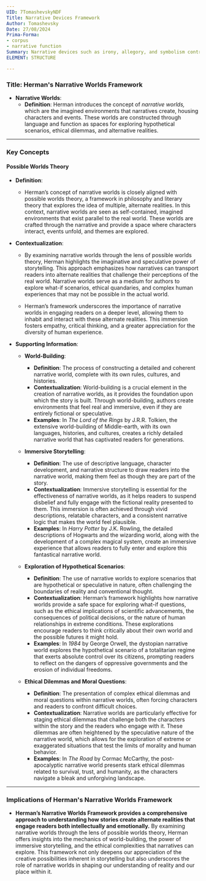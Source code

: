 ```yaml
---
UID: 7TomashevskyNDF
Title: Narrative Devices Framework
Author: Tomashevsky
Date: 27/08/2024
Prima-Forma:
- corpus
- narrative function
Summary: Narrative devices such as irony, allegory, and symbolism contribute to shaping the reader's experience.
ELEMENT: STRUCTURE

---
```

### Title: **Herman's Narrative Worlds Framework**

- **Narrative Worlds**:
  - **Definition**: Herman introduces the concept of *narrative worlds,* which are the imagined environments that narratives create, housing characters and events. These worlds are constructed through language and function as spaces for exploring hypothetical scenarios, ethical dilemmas, and alternative realities.

---

### **Key Concepts**

#### **Possible Worlds Theory**

- **Definition**:
  - Herman’s concept of narrative worlds is closely aligned with possible worlds theory, a framework in philosophy and literary theory that explores the idea of multiple, alternate realities. In this context, narrative worlds are seen as self-contained, imagined environments that exist parallel to the real world. These worlds are crafted through the narrative and provide a space where characters interact, events unfold, and themes are explored.

- **Contextualization**:
  - By examining narrative worlds through the lens of possible worlds theory, Herman highlights the imaginative and speculative power of storytelling. This approach emphasizes how narratives can transport readers into alternate realities that challenge their perceptions of the real world. Narrative worlds serve as a medium for authors to explore what-if scenarios, ethical quandaries, and complex human experiences that may not be possible in the actual world.
  
  - Herman’s framework underscores the importance of narrative worlds in engaging readers on a deeper level, allowing them to inhabit and interact with these alternate realities. This immersion fosters empathy, critical thinking, and a greater appreciation for the diversity of human experience.

- **Supporting Information**:
  - **World-Building**:
    - **Definition**: The process of constructing a detailed and coherent narrative world, complete with its own rules, cultures, and histories.
    - **Contextualization**: World-building is a crucial element in the creation of narrative worlds, as it provides the foundation upon which the story is built. Through world-building, authors create environments that feel real and immersive, even if they are entirely fictional or speculative.
    - **Examples**: In *The Lord of the Rings* by J.R.R. Tolkien, the extensive world-building of Middle-earth, with its own languages, histories, and cultures, creates a richly detailed narrative world that has captivated readers for generations.

  - **Immersive Storytelling**:
    - **Definition**: The use of descriptive language, character development, and narrative structure to draw readers into the narrative world, making them feel as though they are part of the story.
    - **Contextualization**: Immersive storytelling is essential for the effectiveness of narrative worlds, as it helps readers to suspend disbelief and fully engage with the fictional reality presented to them. This immersion is often achieved through vivid descriptions, relatable characters, and a consistent narrative logic that makes the world feel plausible.
    - **Examples**: In *Harry Potter* by J.K. Rowling, the detailed descriptions of Hogwarts and the wizarding world, along with the development of a complex magical system, create an immersive experience that allows readers to fully enter and explore this fantastical narrative world.

  - **Exploration of Hypothetical Scenarios**:
    - **Definition**: The use of narrative worlds to explore scenarios that are hypothetical or speculative in nature, often challenging the boundaries of reality and conventional thought.
    - **Contextualization**: Herman’s framework highlights how narrative worlds provide a safe space for exploring what-if questions, such as the ethical implications of scientific advancements, the consequences of political decisions, or the nature of human relationships in extreme conditions. These explorations encourage readers to think critically about their own world and the possible futures it might hold.
    - **Examples**: In *1984* by George Orwell, the dystopian narrative world explores the hypothetical scenario of a totalitarian regime that exerts absolute control over its citizens, prompting readers to reflect on the dangers of oppressive governments and the erosion of individual freedoms.

  - **Ethical Dilemmas and Moral Questions**:
    - **Definition**: The presentation of complex ethical dilemmas and moral questions within narrative worlds, often forcing characters and readers to confront difficult choices.
    - **Contextualization**: Narrative worlds are particularly effective for staging ethical dilemmas that challenge both the characters within the story and the readers who engage with it. These dilemmas are often heightened by the speculative nature of the narrative world, which allows for the exploration of extreme or exaggerated situations that test the limits of morality and human behavior.
    - **Examples**: In *The Road* by Cormac McCarthy, the post-apocalyptic narrative world presents stark ethical dilemmas related to survival, trust, and humanity, as the characters navigate a bleak and unforgiving landscape.

---

### **Implications of Herman's Narrative Worlds Framework**

- **Herman’s Narrative Worlds Framework provides a comprehensive approach to understanding how stories create alternate realities that engage readers both intellectually and emotionally.** By examining narrative worlds through the lens of possible worlds theory, Herman offers insights into the mechanics of world-building, the power of immersive storytelling, and the ethical complexities that narratives can explore. This framework not only deepens our appreciation of the creative possibilities inherent in storytelling but also underscores the role of narrative worlds in shaping our understanding of reality and our place within it.